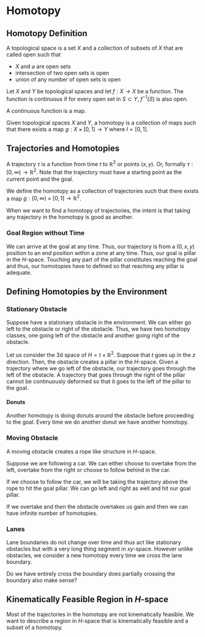 
# Homotopy

## Homotopy Definition

A topological space is a set $X$ and a collection of subsets of $X$ that are called open such that

- $X$ and $\varnothing$ are open sets
- intersection of two open sets is open
- union of any number of open sets is open

Let $X$ and $Y$ be topological spaces and let $f : X \rightarrow X$ be a function. The function is continuous if for every open set in $S \subset Y$, $f^{-1}(S)$ is also open.

A continuous function is a map.

Given topological spaces $X$ and $Y$, a homotopy is a collection of maps such that there exists a map $g : X \times [0,1] \rightarrow Y$ where $I = [0,1]$.

## Trajectories and Homotopies 

A trajectory $\tau$ is a function from time $t$ to $\mathbb{R}^2$ or points $(x,y)$. Or, formally $\tau : [0, \infty) \rightarrow \mathbb{R}^2$. Note that the trajectory must have a starting point as the current point and the goal.

We define the homotopy as a collection of trajectories such that there exists a map $g : [0,\infty) \times [0,1] \rightarrow \mathbb{R}^2$. 

When we want to find a homotopy of trajectories, the intent is that taking any trajectory in the homotopy is good as another.

### Goal Region without Time

We can arrive at the goal at any time. Thus, our trajectory is from a $(0,x,y)$ position to an end position within a zone at any time. Thus, our goal is pillar in the $H$-space. Touching any part of the pillar constitutes reaching the goal and thus, our homotopies have to defined so that reaching any pillar is adequate.

## Defining Homotopies by the Environment

### Stationary Obstacle

Suppose have a stationary obstacle in the environment. We can either go left to the obstacle or right of the obstacle. Thus, we have two homotopy classes, one going left of the obstacle and another going right of the obstacle.

Let us consider the 3d space of $H = t \times \mathbb{R}^2$. Suppose that $t$ goes up in the $z$ direction. Then, the obstacle creates a pillar in the $H$-space. Given a trajectory where we go left of the obstacle, our trajectory goes through the left of the obstacle. A trajectory that goes through the right of the pillar cannot be continuously deformed so that it goes to the left of the pillar to the goal.

#### Donuts

Another homotopy is doing donuts around the obstacle before proceeding to the goal. Every time we do another donut we have another homotopy.

### Moving Obstacle

A moving obstacle creates a rope like structure in $H$-space.

Suppose we are following a car. We can either choose to overtake from the left, overtake from the right or choose to follow behind in the car. 

If we choose to follow the car, we will be taking the trajectory above the rope to hit the goal pillar. We can go left and right as well and hit our goal pillar. 

If we overtake and then the obstacle overtakes us gain and then we can have infinite number of homotopies. 

### Lanes

Lane boundaries do not change over time and thus act like stationary obstacles but with a very long thing segment in $xy$-space. However unlike obstacles, we consider a new homotopy every time we cross the lane boundary. 

Do we have entirely cross the boundary does partially crossing the boundary also make sense?

## Kinematically Feasible Region in $H$-space

Most of the trajectories in the homotopy are not kinematically feasible. We want to describe a region in $H$-space that is kinematically feasible and a subset of a homotopy. 

